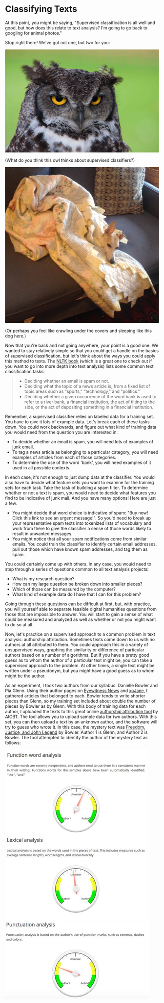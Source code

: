 # Classifying Texts

At this point, you might be saying, "Supervised classification is all well and good, but how does this relate to text analysis? I'm going to go back to googling for animal photos."

Stop right there! We've got not one, but two for you:

![non-diegetic owl photo](/assets/classifiers/owl.jpg)

\(What do you think this owl thinks about supervised classifiers?\)

![sarah's sleeping dog](/assets/classifiers/sleepingstarbuck.jpg)

\(Or perhaps you feel like crawling under the covers and sleeping like this dog here.\)

Now that you're back and not going anywhere, your point is a good one. We wanted to stay relatively simple so that you could get a handle on the basics of supervised classification, but let's think about the ways you could apply this method to texts. The [NLTK book](http://www.nltk.org/book/ch06.html) \(which is a great one to check out if you want to go into more depth into text analysis\) lists some common text classification tasks:

> * Deciding whether an email is spam or not.
> * Deciding what the topic of a news article is, from a fixed list of topic areas such as "sports," "technology," and "politics."
> * Deciding whether a given occurrence of the word bank is used to refer to a river bank, a financial institution, the act of tilting to the side, or the act of depositing something in a financial institution.

Remember, a supervised classifier relies on labeled data for a training set. You have to give it lots of example data. Let's break each of these tasks down. You could work backwards, and figure out what kind of training data you would need from the question you are interested in:

* To decide whether an email is spam, you will need lots of examples of junk email.
* To tag a news article as belonging to a particular category, you will need examples of articles from each of those categories.
* To determine the use of the word 'bank', you will need examples of it used in all possible contexts. 

In each case, it's not enough to just dump data at the classifier. You would also have to decide what feature sets you want to examine for the training sets for each task. Take the task of building a spam filter. To determine whether or not a text is spam, you would need to decide what features you find to be indicative of junk mail. And you have many options! Here are just a few:

* You might decide that word choice is indicative of spam: "Buy now! Click this link to see an urgent message!". So you'd need to break up your representative spam texts into tokenized lists of vocabulary and work from there to give the classifier a sense of those words likely to result in unwanted messages.
* You might notice that all your spam notifications come from similar emails. You could train the classifier to identify certain email addresses, pull out those which have known spam addresses, and tag them as spam.

You could certainly come up with others. In any case, you would need to step through a series of questions common to all text analysis projects: 

* What is my research question?
* How can my large question be broken down into smaller pieces?
* Which of those can be measured by the computer?
* What kind of example data do I have that I can for this problem?

Going through these questions can be difficult at first, but, with practice, you will yourself able to separate feasible digital humanities questions from those that are impossible to answer. You will start to gain a sense of what could be measured and analyzed as well as whether or not you might want to do so at all.


Now, let's practice on a supervised approach to a common problem in text analysis: authorship attribution. Sometimes texts come down to us with no authors at all attributed to them. You could approach this in a variety of unsupervised ways, graphing the similarity or difference of particular authors based on a number of algorithms. But if you have a pretty good guess as to whom the author of a particular text might be, you can take a supervised approach to the problem. At other times, a single text might be written under a pseudonym, but you might have a good guess as to whom might be the author. 

As an experiment, I took two authors from our syllabus: Danielle Bowler and Pia Glenn. Using their author pages on [Eyewitness News](http://ewn.co.za/Contributors/Danielle-Bowler) and [xoJane](http://www.xojane.com/author/pia-glenn), I gathered articles that belonged to each. Bowler tends to write shorter pieces than Glenn, so my training set included about double the number of pieces by Bowler as by Glenn. With this body of training data for each author, I uploaded the texts to this great online [authorship attribution tool](http://aicbt.com/authorship-attribution/online-software/)
by AICBT. The tool allows you to upload sample data for two authors. With this set, you can then upload a text by an unknown author, and the software will try to guess who wrote it. In this case, the mystery text was [Freedom, Justice, and John Legend](http://ewn.co.za/2015/02/23/OPINION-Danielle-Bowler-Freedom-justice-and-John-Legend) by Bowler. Author 1 is Glenn, and Author 2 is Bowler. The tool attempted to identify the author of the mystery text as follows:

![authorship function](/assets/classifiers/authorship-function.jpg)
![authorship lexical](/assets/classifiers/authorship-lexical.jpg)
![authorship diversity](/assets/classifiers/authorship-punctuation.jpg)
